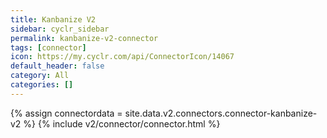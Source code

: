 ```yaml
---
title: Kanbanize V2
sidebar: cyclr_sidebar
permalink: kanbanize-v2-connector
tags: [connector]
icon: https://my.cyclr.com/api/ConnectorIcon/14067
default_header: false
category: All
categories: []
---
```

{% assign connectordata = site.data.v2.connectors.connector-kanbanize-v2 %}
{% include v2/connector/connector.html %}	